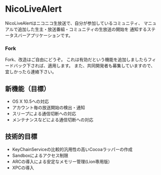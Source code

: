 # NicoLiveAlert

NicoLiveAlertはニコニコ生放送で、自分が参加しているコミュニティ、
マニュアルで追加した生主・放送番組・コミュニティの生放送の開始を
通知するステータスバーアプリケーションです。

### Fork
 Fork、改造はご自由にどうぞ。
これは有効だという機能を追加しましたらフィードバック下されば、適用します。
また、共同開発者も募集していますので、宜しかったら連絡下さい。 

## 新機能（目標）
- OS X 10.5への対応
- アカウント毎の放送開始の検出・通知
- スリープによる通信切断への対応
- メンテナンスなどによる通信切断への対応

## 技術的目標
- KeyChainServiceの比較的汎用性の高いCocoaラッパーの作成
- Sandboxによるアクセス制限
- ARCの導入による安定なメモリー管理(Lion専用版）
- XPCの導入